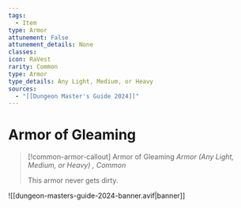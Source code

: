 ```yaml
---
tags:
  - Item
type: Armor
attunement: False
attunement_details: None
classes:
icon: RaVest
rarity: Common
type: Armor
type_details: Any Light, Medium, or Heavy
sources: 
  - "[[Dungeon Master's Guide 2024]]"
---
```

# Armor of Gleaming
>[!common-armor-callout] Armor of Gleaming
>_Armor (Any Light, Medium, or Heavy) , Common_
>
>This armor never gets dirty.
>


![[dungeon-masters-guide-2024-banner.avif|banner]]